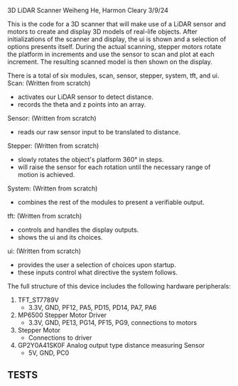 3D LiDAR Scanner
Weiheng He, Harmon Cleary
3/9/24

This is the code for a 3D scanner that will make use of a LiDAR sensor and motors to create and display 3D models of real-life objects. After initializations of the scanner and display,
the ui is shown and a selection of options presents itself. During the actual scanning,  stepper motors rotate the platform in increments and use the sensor to scan and plot at each 
increment. The resulting scanned model is then shown on the display. 


There is a total of six modules, scan, sensor, stepper, system, tft, and ui. 
Scan: (Written from scratch)
- activates our LiDAR sensor to detect distance.
- records the theta and z points into an array.

Sensor: (Written from scratch)
- reads our raw sensor input to be translated to distance.

Stepper: (Written from scratch)
- slowly rotates the object's platform 360° in steps.
- will raise the sensor for each rotation until the necessary range of motion is achieved.

System: (Written from scratch)
- combines the rest of the modules to present a verifiable output.

tft: (Written from scratch)
- controls and handles the display outputs.
- shows the ui and its choices.

ui: (Written from scratch)
- provides the user a selection of choices upon startup.
- these inputs control what directive the system follows.


The full structure of this device includes the following hardware peripherals:
1. TFT_ST7789V
   - 3.3V, GND, PF12, PA5, PD15, PD14, PA7, PA6
3. MP6500 Stepper Motor Driver
   - 3.3V, GND, PE13, PG14, PF15, PG9, connections to motors
5. Stepper Motor
   - Connections to driver
7. GP2Y0A41SK0F Analog output type distance measuring Sensor
   - 5V, GND, PC0
  
TESTS
-
